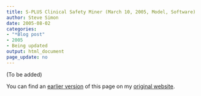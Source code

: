 ```yaml
---
title: S-PLUS Clinical Safety Miner (March 10, 2005, Model, Software)
author: Steve Simon
date: 2005-08-02
categories:
- "*Blog post"
- 2005
- Being updated
output: html_document
page_update: no
---
```


(To be added)

<!---More--->

You can find an [earlier version][sim1] of this page on my [original website][sim2].

[sim1]: http://www.pmean.com/05/SafetyMiner.html
[sim2]: http://www.pmean.com/original_site.html
